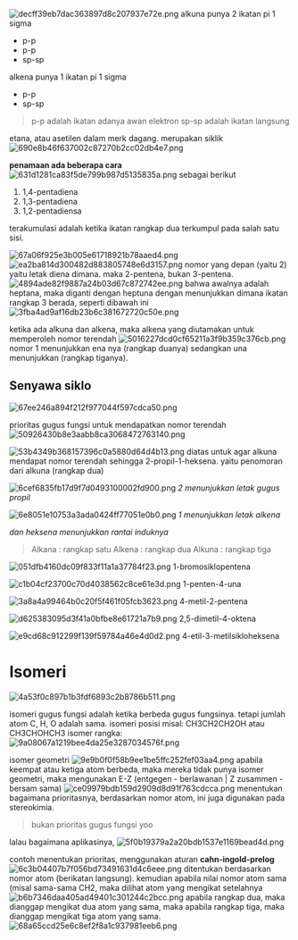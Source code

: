 ![decff39eb7dac363897d8c207937e72e.png](../../../../_resources/decff39eb7dac363897d8c207937e72e.png)
alkuna punya 2 ikatan pi 1 sigma
- p-p
- p-p
- sp-sp

alkena punya 1 ikatan pi 1 sigma
- p-p
- sp-sp

> p-p adalah ikatan adanya awan elektron
> sp-sp adalah ikatan langsung

etana, atau asetilen dalam merk dagang.
merupakan siklik
![690e8b46f637002c87270b2cc02db4e7.png](../../../../_resources/690e8b46f637002c87270b2cc02db4e7.png)

**penamaan ada beberapa cara**
![631d1281ca83f5de799b987d5135835a.png](../../../../_resources/631d1281ca83f5de799b987d5135835a.png)
sebagai berikut
1. 1,4-pentadiena
2. 1,3-pentadiena
3. 1,2-pentadiensa

terakumulasi adalah ketika ikatan rangkap dua terkumpul pada salah satu sisi. 

![67a06f925e3b005e61718921b78aaed4.png](../../../../_resources/67a06f925e3b005e61718921b78aaed4.png)
![ea2ba814d300482d883805748e6d3157.png](../../../../_resources/ea2ba814d300482d883805748e6d3157.png)
nomor yang depan (yaitu 2) yaitu letak diena dimana.  maka 2-pentena, bukan 3-pentena. 
![4894ade82f9887a24b03d67c872742ee.png](../../../../_resources/4894ade82f9887a24b03d67c872742ee.png)
bahwa awalnya adalah heptana, maka diganti dengan heptuna dengan menunjukkan dimana ikatan rangkap 3 berada, seperti dibawah ini
![3fba4ad9af16db23b6c381672720c50e.png](../../../../_resources/3fba4ad9af16db23b6c381672720c50e.png)

ketika ada alkuna dan alkena, maka alkena yang diutamakan untuk memperoleh nomor terendah
![5016227dcd0cf65211a3f9b359c376cb.png](../../../../_resources/5016227dcd0cf65211a3f9b359c376cb.png)
nomor 1 menunjukkan ena nya (rangkap duanya) sedangkan una menunjukkan (rangkap tiganya). 

## Senyawa siklo
![67ee246a894f212f977044f597cdca50.png](../../../../_resources/67ee246a894f212f977044f597cdca50.png)

prioritas gugus fungsi untuk mendapatkan nomor terendah
![50926430b8e3aabb8ca3068472763140.png](../../../../_resources/50926430b8e3aabb8ca3068472763140.png)

![53b4349b368157396c0a5880d64d4b13.png](../../../../_resources/53b4349b368157396c0a5880d64d4b13.png)
diatas untuk agar alkuna mendapat nomor terendah sehingga 2-propil-1-heksena. yaitu penomoran dari alkuna (rangkap dua)

![6cef6835fb17d9f7d0493100002fd900.png](../../../../_resources/6cef6835fb17d9f7d0493100002fd900.png)
*2 menunjukkan letak gugus propil*

![6e8051e10753a3ada0424ff77051e0b0.png](../../../../_resources/6e8051e10753a3ada0424ff77051e0b0.png)
*1 menunjukkan letak alkena*

*dan heksena menunjukkan rantai induknya*

> Alkana : rangkap satu
> Alkena : rangkap dua
> Alkuna : rangkap tiga

![051dfb4160dc09f833f11a1a37784f23.png](../../../../_resources/051dfb4160dc09f833f11a1a37784f23.png)
1-bromosiklopentena

![c1b04cf23700c70d4038562c8ce61e3d.png](../../../../_resources/c1b04cf23700c70d4038562c8ce61e3d.png)
1-penten-4-una

![3a8a4a99464b0c20f5f461f05fcb3623.png](../../../../_resources/3a8a4a99464b0c20f5f461f05fcb3623.png)
4-metil-2-pentena

![d625383095d3f41a0bfbe8e61721a7b9.png](../../../../_resources/d625383095d3f41a0bfbe8e61721a7b9.png)
2,5-dimetil-4-oktena

![e9cd68c912299f139f59784a46e4d0d2.png](../../../../_resources/e9cd68c912299f139f59784a46e4d0d2.png)
4-etil-3-metilsikloheksena

# Isomeri
![4a53f0c897b1b3fdf6893c2b8786b511.png](../../../../_resources/4a53f0c897b1b3fdf6893c2b8786b511.png)

isomeri gugus fungsi adalah ketika berbeda gugus fungsinya. tetapi jumlah atom C, H, O adalah sama.
isomeri posisi misal:
CH3CH2CH2OH
atau 
CH3CHOHCH3
isomer rangka:
![9a08067a1219bee4da25e3287034576f.png](../../../../_resources/9a08067a1219bee4da25e3287034576f.png)

isomer geometri
![9e9b0f0f58b9ee1be5ffc252fef03aa4.png](../../../../_resources/9e9b0f0f58b9ee1be5ffc252fef03aa4.png)
apabila keempat atau ketiga atom berbeda, maka mereka tidak punya isomer geometri, maka mengunakan E-Z (entgegen - berlawanan | Z zusammen - bersam sama)
![ce09979bdb159d2909d8d91f763cdcca.png](../../../../_resources/ce09979bdb159d2909d8d91f763cdcca.png)
menentukan bagaimana prioritasnya, berdasarkan nomor atom, ini juga digunakan pada stereokimia. 

> bukan prioritas gugus fungsi yoo

lalau bagaimana aplikasinya,
![5f0b19379a2a20bdb1537e1169bead4d.png](../../../../_resources/5f0b19379a2a20bdb1537e1169bead4d.png)

contoh menentukan prioritas, menggunakan aturan **cahn-ingold-prelog**
![6c3b04407b7f056bd73491631d4c6eee.png](../../../../_resources/6c3b04407b7f056bd73491631d4c6eee.png)
ditentukan berdasarkan nomor atom (berikatan langsung). 
kemudian apabila nilai nomor atom sama (misal sama-sama CH2, maka dilihat atom yang mengikat setelahnya
![b6b7346daa405ad49401c301244c2bcc.png](../../../../_resources/b6b7346daa405ad49401c301244c2bcc.png)
apabila rangkap dua, maka dianggap mengikat dua atom yang sama, maka apabila rangkap tiga, maka dianggap mengikat tiga atom yang sama. 
![68a65ccd25e6c8ef2f8a1c937981eeb6.png](../../../../_resources/68a65ccd25e6c8ef2f8a1c937981eeb6.png)

